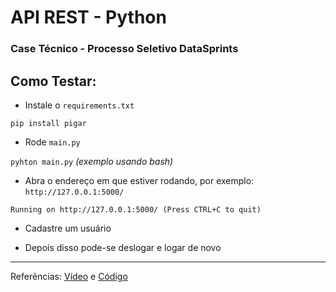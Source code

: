 # API REST - Python
### Case Técnico - Processo Seletivo **DataSprints**  
  
## Como Testar:
- Instale o `requirements.txt`

`pip install pigar`
- Rode `main.py`

`pyhton main.py` *(exemplo usando bash)*

- Abra o endereço em que estiver rodando, por exemplo: `http://127.0.0.1:5000/`

`Running on http://127.0.0.1:5000/ (Press CTRL+C to quit)`

- Cadastre um usuário

- Depois disso pode-se deslogar e logar de novo

---
Referências: [Vídeo](https://www.youtube.com/watch?v=dam0GPOAvVI&t=7141s) e [Código](https://github.com/techwithtim/Flask-Web-App-Tutorial)
